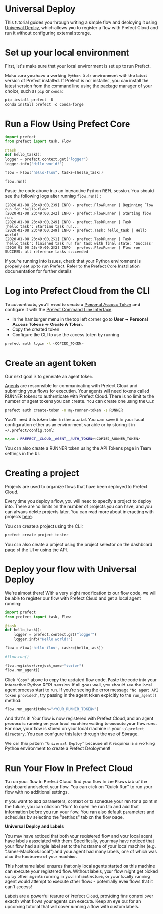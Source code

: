 # Universal Deploy

This tutorial guides you through writing a simple flow and deploying it using [Universal Deploy](https://docs.prefect.io/core/PINs/PIN-13-Universal-Deploy.html#pin-13-universal-cloud-deploys), which allows you to register a flow with Prefect Cloud and run it without configuring external storage.

# Set up your local environment

First, let's make sure that your local environment is set up to run Prefect.

Make sure you have a working `Python 3.6+` environment with the latest version of Prefect installed. If Prefect is not installed, you can install the latest version from the command line using the package manager of your choice, such as `pip` or `conda`:

```python
pip install prefect -U
conda install prefect -c conda-forge
```

# Run a Flow Using Prefect Core

```python
import prefect
from prefect import task, Flow

@task
def hello_task():
logger = prefect.context.get("logger")
logger.info("Hello world!")

flow = Flow("hello-flow", tasks=[hello_task])

flow.run()
```

Paste the code above into an interactive Python REPL session. You should see the following logs after running `flow.run()` :

```
[2020-01-08 23:49:00,239] INFO - prefect.FlowRunner | Beginning Flow run for 'hello-flow'
[2020-01-08 23:49:00,242] INFO - prefect.FlowRunner | Starting flow run.
[2020-01-08 23:49:00,249] INFO - prefect.TaskRunner | Task 'hello_task': Starting task run...
[2020-01-08 23:49:00,249] INFO - prefect.Task: hello_task | Hello world!
[2020-01-08 23:49:00,251] INFO - prefect.TaskRunner | Task 'hello_task': finished task run for task with final state: 'Success'
[2020-01-08 23:49:00,252] INFO - prefect.FlowRunner | Flow run SUCCESS: all reference tasks succeeded
```

If you're running into issues, check that your Python environment is properly set up to run Prefect. Refer to the [Prefect Core Installation](https://docs.prefect.io/core/getting_started/installation.html) documentation for further details.

# Log into Prefect Cloud from the CLI

To authenticate, you'll need to create a [Personal Access Token](/user/tokens) and configure it with the [Prefect Command Line Interface](https://docs.prefect.io/orchestration/concepts/cli.html#cli).

- In the hamburger menu in the top left corner go to **User -> Personal Access Tokens -> Create A Token**.
- Copy the created token
- Configure the CLI to use the access token by running

```bash
prefect auth login -t <COPIED_TOKEN>
```

# Create an agent token

Our next goal is to generate an agent token.

[Agents](https://docs.prefect.io/orchestration/agents/overview.html) are responsible for communicating with Prefect Cloud and submitting your flows for execution. Your agents will need tokens called RUNNER tokens to authenticate with Prefect Cloud. There is no limit to the number of agent tokens you can create. You can create one using the CLI:

```bash
prefect auth create-token -n my-runner-token -s RUNNER
```

You'll need this token later in the tutorial. You can save it in your local configuration either as an environment variable or by storing it in `~/.prefect/config.toml`:

```bash
export PREFECT__CLOUD__AGENT__AUTH_TOKEN=<COPIED_RUNNER_TOKEN>
```

You can also create a RUNNER token using the API Tokens page in Team settings in the UI. 

# Creating a project

Projects are used to organize flows that have been deployed to Prefect Cloud.

Every time you deploy a flow, you will need to specify a project to deploy into. There are no limits on the number of projects you can have, and you can always delete projects later. You can read more about interacting with projects [here](https://docs.prefect.io/cloud/concepts/projects.html).

You can create a project using the CLI:

```bash
prefect create project tester
```

You can also create a project using the project selector on the dashboard page of the UI or using the API. 

# Deploy your flow with Universal Deploy

We're almost there! With a very slight modification to our flow code, we will be able to register our flow with Prefect Cloud and get a local agent running:

```python
import prefect
from prefect import task, Flow

@task
def hello_task():
    logger = prefect.context.get("logger")
    logger.info("Hello world!")

flow = Flow("hello-flow", tasks=[hello_task])

#flow.run()

flow.register(project_name="tester")
flow.run_agent()
```

Click `"Copy"` above to copy the updated flow code. Paste the code into your interactive Python REPL session. If all goes well, you should see the local agent process start to run. If you're seeing the error message `"No agent API token provided"`, try passing in the agent token explicitly to the `run_agent()` method:

```python
flow.run_agent(token="<YOUR_RUNNER_TOKEN>")
```

And that's it! Your flow is now registered with Prefect Cloud, and an agent process is running on your local machine waiting to execute your flow runs. For now, your flow is stored on your local machine in your `~/.prefect directory`. You can configure this later through the use of Storage.

We call this pattern `"Universal Deploy"` because all it requires is a working Python environment to create a Prefect Deployment!

# Run Your Flow In Prefect Cloud

To run your flow in Prefect Cloud, find your flow in the Flows tab of the dashboard and select your flow.  You can click on "Quick Run" to run your flow with no additional settings.  

If you want to add parameters, context or to schedule your run for a point in the future, you can click on "Run" to open the run tab and add that information before you run your flow. You can also default parameters and schedules by selecting the "settings" tab on the flow page. 

**Universal Deploy and Labels**

You may have noticed that both your registered flow and your local agent have labels associated with them. Specifically, your may have noticed that your flow had a single label set to the hostname of your local machine (e.g. "Janes-MacBook.local") and your agent had many labels, one of which was also the hostname of your machine.

This hostname label ensures that only local agents started on this machine can execute your registered flow. Without labels, your flow might get picked up by other agents running in your infrastructure, or your locally running agent would attempt to execute other flows - potentially even flows that it can't access!

Labels are a powerful feature of Prefect Cloud, providing fine control over exactly what flows your agents can execute. Keep an eye out for an upcoming tutorial that will cover running a flow with custom labels.
